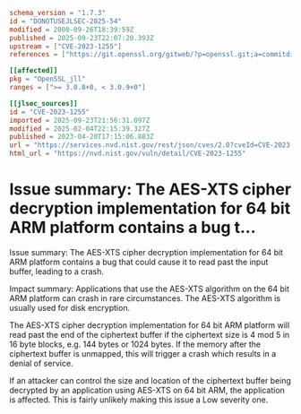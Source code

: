 ```toml
schema_version = "1.7.3"
id = "DONOTUSEJLSEC-2025-54"
modified = 2000-09-26T18:39:59Z
published = 2025-09-23T22:07:20.393Z
upstream = ["CVE-2023-1255"]
references = ["https://git.openssl.org/gitweb/?p=openssl.git;a=commitdiff;h=02ac9c9420275868472f33b01def01218742b8bb", "https://git.openssl.org/gitweb/?p=openssl.git;a=commitdiff;h=bc2f61ad70971869b242fc1cb445b98bad50074a", "https://security.netapp.com/advisory/ntap-20230908-0006/", "https://www.openssl.org/news/secadv/20230419.txt", "https://git.openssl.org/gitweb/?p=openssl.git;a=commitdiff;h=02ac9c9420275868472f33b01def01218742b8bb", "https://git.openssl.org/gitweb/?p=openssl.git;a=commitdiff;h=bc2f61ad70971869b242fc1cb445b98bad50074a", "https://security.netapp.com/advisory/ntap-20230908-0006/", "https://www.openssl.org/news/secadv/20230419.txt"]

[[affected]]
pkg = "OpenSSL_jll"
ranges = [">= 3.0.8+0, < 3.0.9+0"]

[[jlsec_sources]]
id = "CVE-2023-1255"
imported = 2025-09-23T21:56:31.097Z
modified = 2025-02-04T22:15:39.327Z
published = 2023-04-20T17:15:06.883Z
url = "https://services.nvd.nist.gov/rest/json/cves/2.0?cveId=CVE-2023-1255"
html_url = "https://nvd.nist.gov/vuln/detail/CVE-2023-1255"
```

# Issue summary: The AES-XTS cipher decryption implementation for 64 bit ARM platform contains a bug t...

Issue summary: The AES-XTS cipher decryption implementation for 64 bit ARM platform contains a bug that could cause it to read past the input buffer, leading to a crash.

Impact summary: Applications that use the AES-XTS algorithm on the 64 bit ARM platform can crash in rare circumstances. The AES-XTS algorithm is usually used for disk encryption.

The AES-XTS cipher decryption implementation for 64 bit ARM platform will read past the end of the ciphertext buffer if the ciphertext size is 4 mod 5 in 16 byte blocks, e.g. 144 bytes or 1024 bytes. If the memory after the ciphertext buffer is unmapped, this will trigger a crash which results in a denial of service.

If an attacker can control the size and location of the ciphertext buffer being decrypted by an application using AES-XTS on 64 bit ARM, the application is affected. This is fairly unlikely making this issue a Low severity one.

